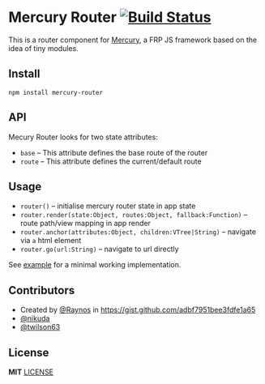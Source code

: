 # Mercury Router [![Build Status](https://travis-ci.org/twilson63/mercury-router.svg?branch=master)](https://travis-ci.org/twilson63/mercury-router)

This is a router component for [Mercury](https://github.com/Raynos/mercury), a FRP JS framework based on the idea of
tiny modules.

## Install

```
npm install mercury-router
```

## API

Mecury Router looks for two state attributes:

* `base` – This attribute defines the base route of the router
* `route` – This attribute defines the current/default route

## Usage

* `router()` – initialise mercury router state in app state
* `router.render(state:Object, routes:Object, fallback:Function)` – route path/view mapping in app render
* `router.anchor(attributes:Object, children:VTree|String)` – navigate via `a` html element
* `router.go(url:String)` – navigate to url directly

See [example](example/) for a minimal working implementation.

## Contributors

* Created by [@Raynos](https://github.com/Raynos) in
https://gist.github.com/adbf7951bee3fdfe1a65
* [@nikuda](https://github.com/nikuda)
* [@twilson63](https://github.com/twilson63)

## License

**MIT** [LICENSE](LICENSE)
